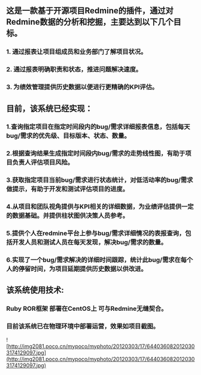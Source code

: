 ## 这是一款基于开源项目Redmine的插件，通过对Redmine数据的分析和挖掘，主要达到以下几个目标。 ##
### 1. 通过报表让项目组成员和业务部门了解项目状况。 ###
### 2. 通过报表明确职责和状态，推进问题解决速度。 ###
### 3. 为绩效管理提供历史数据以便进行更精确的KPI评估。 ###

## 目前，该系统已经实现： ##
### 1.查询指定项目在指定时间段内的bug/需求详细报表信息，包括每天bug/需求的优先级、目标版本、状态、数量。 ###
### 2.根据查询结果生成指定时间段内bug/需求的走势线性图，有助于项目负责人评估项目风险。 ###
### 3.获取指定项目当前bug/需求进行状态统计，对低活动率的bug/需求做提示，有助于开发和测试评估项目的进度。 ###
### 4.从项目和团队视角提供与KPI相关的详细数据，为业绩评估提供一定的数据基础。并提供柱状图供决策人员参考。 ###
### 5.提供个人在redmine平台上参与bug/需求详细情况的表报查询，包括开发人员和测试人员在每天发现，解决bug/需求的数量。 ###
### 6.实现了一个bug/需求解决的详细时间跟踪，统计此bug/需求在每个人的停留时间，为项目延期提供历史数据以供改进。 ###

## 该系统使用技术: ##
### Ruby ROR框架 部署在CentOS上 可与Redmine无缝契合。 ###
### 目前该系统已在物理环境中部署运营，效果如项目截图。 ###

![http://img2081.poco.cn/mypoco/myphoto/20120303/17/6440360820120303174129097.jpg](http://img2081.poco.cn/mypoco/myphoto/20120303/17/6440360820120303174129097.jpg)